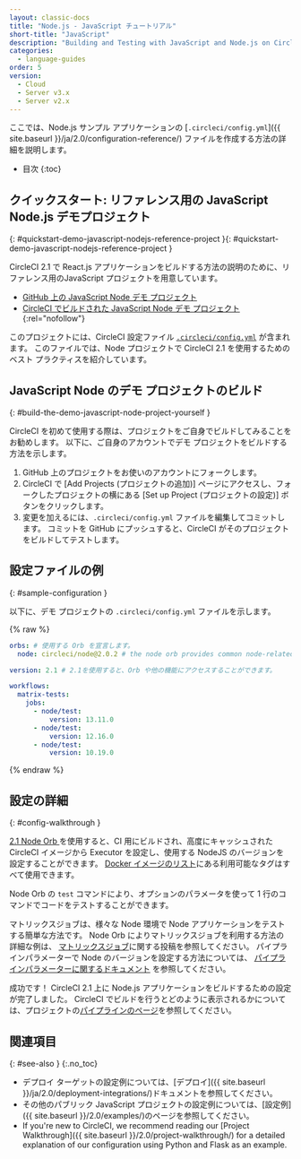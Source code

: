 ```yaml
---
layout: classic-docs
title: "Node.js - JavaScript チュートリアル"
short-title: "JavaScript"
description: "Building and Testing with JavaScript and Node.js on CircleCI"
categories:
  - language-guides
order: 5
version:
  - Cloud
  - Server v3.x
  - Server v2.x
---
```


ここでは、Node.js サンプル アプリケーションの [`.circleci/config.yml`]({{ site.baseurl }}/ja/2.0/configuration-reference/) ファイルを作成する方法の詳細を説明します。

* 目次
{:toc}

## クイックスタート: リファレンス用の JavaScript Node.js デモプロジェクト
{: #quickstart-demo-javascript-nodejs-reference-project }{: #quickstart-demo-javascript-nodejs-reference-project }

CircleCI 2.1 で React.js アプリケーションをビルドする方法の説明のために、リファレンス用のJavaScript プロジェクトを用意しています。

- [GitHub 上の JavaScript Node デモ プロジェクト](https://github.com/CircleCI-Public/circleci-demo-javascript-react-app)
- [CircleCI でビルドされた JavaScript Node デモ プロジェクト](https://circleci.com/gh/CircleCI-Public/circleci-demo-javascript-express){:rel="nofollow"}

このプロジェクトには、CircleCI 設定ファイル <a href="https://github.com/CircleCI-Public/circleci-demo-javascript-express/blob/master/.circleci/config.yml" target="_blank"><code>.circleci/config.yml</code></a> が含まれます。 このファイルでは、Node プロジェクトで CircleCI 2.1 を使用するためのベスト プラクティスを紹介しています。

## JavaScript Node のデモ プロジェクトのビルド
{: #build-the-demo-javascript-node-project-yourself }

CircleCI を初めて使用する際は、プロジェクトをご自身でビルドしてみることをお勧めします。 以下に、ご自身のアカウントでデモ プロジェクトをビルドする方法を示します。

1. GitHub 上のプロジェクトをお使いのアカウントにフォークします。
2. CircleCI で [Add Projects (プロジェクトの追加)] ページにアクセスし、フォークしたプロジェクトの横にある [Set up Project (プロジェクトの設定)] ボタンをクリックします。
3. 変更を加えるには、`.circleci/config.yml` ファイルを編集してコミットします。 コミットを GitHub にプッシュすると、CircleCI がそのプロジェクトをビルドしてテストします。


## 設定ファイルの例
{: #sample-configuration }

以下に、デモ プロジェクトの `.circleci/config.yml` ファイルを示します。

{% raw %}

```yaml
orbs: # 使用する Orb を宣言します。
  node: circleci/node@2.0.2 # the node orb provides common node-related configuration

version: 2.1 # 2.1を使用すると、Orb や他の機能にアクセスすることができます。 

workflows:
  matrix-tests:
    jobs:
      - node/test:
          version: 13.11.0
      - node/test:
          version: 12.16.0
      - node/test:
          version: 10.19.0
```
{% endraw %}


## 設定の詳細
{: #config-walkthrough }

[2.1 Node Orb ](https://circleci.com/developer/orbs/orb/circleci/node#jobs-test)を使用すると、CI 用にビルドされ、高度にキャッシュされた CircleCI イメージから Executor を設定し、使用する NodeJS のバージョンを設定することができます。 [Docker イメージのリスト](https://hub.docker.com/r/cimg/node/tags)にある利用可能なタグはすべて使用できます。

Node Orb の `test` コマンドにより、オプションのパラメータを使って 1 行のコマンドでコードをテストすることができます。

マトリックスジョブは、様々な Node 環境で Node アプリケーションをテストする簡単な方法です。 Node Orb によりマトリックスジョブを利用する方法の詳細な例は、 [マトリックスジョブ](https://circleci.com/blog/circleci-matrix-jobs/)に関する投稿を参照してください。 パイプラインパラメーターで Node のバージョンを設定する方法については、 [パイプラインパラメーターに関するドキュメント](https://circleci.com/docs/2.0/pipeline-variables/#pipeline-parameters-in-configuration) を参照してください。

成功です！ CircleCI 2.1 上に Node.js アプリケーションをビルドするための設定が完了しました。 CircleCI でビルドを行うとどのように表示されるかについては、プロジェクトの[パイプラインのページ](https://app.circleci.com/pipelines/github/CircleCI-Public/circleci-demo-javascript-react-app)を参照してください。

## 関連項目
{: #see-also }
{:.no_toc}

- デプロイ ターゲットの設定例については、[デプロイ]({{ site.baseurl }}/ja/2.0/deployment-integrations/)ドキュメントを参照してください。
- その他のパブリック JavaScript プロジェクトの設定例については、[設定例]({{ site.baseurl }}/2.0/examples/)のページを参照してください。
- If you're new to CircleCI, we recommend reading our [Project Walkthrough]({{ site.baseurl }}/2.0/project-walkthrough/) for a detailed explanation of our configuration using Python and Flask as an example.
